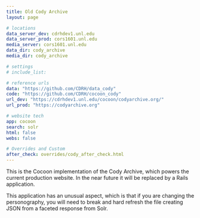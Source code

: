 ```yaml
---
title: Old Cody Archive
layout: page

# locations
data_server_dev: cdrhdev1.unl.edu
data_server_prod: cors1601.unl.edu
media_server: cors1601.unl.edu
data_dir: cody_archive
media_dir: cody_archive

# settings
# include_list:

# reference urls
data: "https://github.com/CDRH/data_cody"
code: "https://github.com/CDRH/cocoon_cody"
url_dev: "https://cdrhdev1.unl.edu/cocoon/codyarchive.org/"
url_prod: "https://codyarchive.org"

# website tech
app: cocoon
search: solr
html: false
webs: false

# Overrides and Custom
after_check: overrides/cody_after_check.html
---
```


<p>This is the Cocoon implementation of the Cody Archive, which powers the current production website. In the near future it will be replaced by a Rails application.</p>

<p>This application has an unusual aspect, which is that if you are changing the personography, you will need to break and hard refresh the file creating JSON from a faceted response from Solr.</p>
